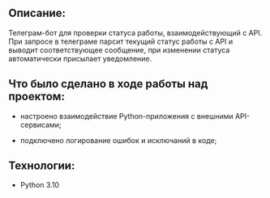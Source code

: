 ## Описание:
Телеграм-бот для проверки статуса работы, взаимодействующий с API. При запросе в телеграме парсит текущий статус работы с API и выводит соответствующее сообщение, при изменении статуса автоматически присылает уведомление.

## Что было сделано в ходе работы над проектом:  

- настроено взаимодействие Python-приложения с внешними API-сервисами;  

- подключено логирование ошибок и исключаний в коде;  

## Технологии:
- Python 3.10
